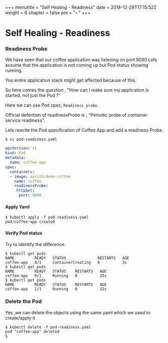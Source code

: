 +++
menutitle = "Self Healing - Readiness"
date = 2018-12-29T17:15:52Z
weight = 6
chapter = false
pre = "<b>- </b>"
+++

# Self Healing - Readiness

### Readiness Probe

We have seen that our coffee application was listening on port 9090
Lets assume that the application is not coming up but Pod status showing running.

You entire application stack might get affected because of this.

So here comes the question , "How can I make sure my application is started, not just the Pod ?"

Here we can use Pod spec, `Readiness probe`.

Official defention of readinessProbe is , "Periodic probe of container service readiness".

Lets rewrite the Pod specification of Coffee App and add a readiness Probe.
```shell
$ vi pod-readiness.yaml
```
```yaml
apiVersion: v1
kind: Pod
metadata:
  name: coffee-app
spec:
  containers:
  - image: ansilh/demo-coffee
    name: coffee
    readinessProbe:
     httpGet:
      port: 9090
```

#### Apply Yaml
```shell
$ kubectl apply -f pod-readiness.yaml
pod/coffee-app created
```

#### Verify Pod status

Try to identify the difference.
```shell
$ kubectl get pods
NAME         READY   STATUS              RESTARTS   AGE
coffee-app   0/1     ContainerCreating   0          3s
$ kubectl get pods
NAME         READY   STATUS    RESTARTS   AGE
coffee-app   0/1     Running   0          25s
$ kubectl get pods
NAME         READY   STATUS    RESTARTS   AGE
coffee-app   1/1     Running   0          32s
```

### Delete the Pod
Yes ,we can delete the objects using the same yaml which we used to create/apply it
```shell
$ kubectl delete -f pod-readiness.yaml
pod "coffee-app" deleted
$
```
